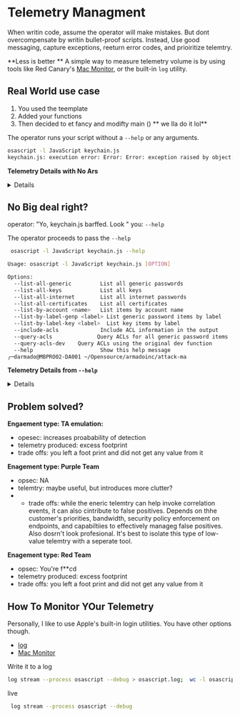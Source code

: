 # Telemetry Managment
When writin code, assume the operator will make mistakes.  But dont overcompensate by writin bullet-proof scripts. Instead, Use good messaging, capture exceptions, reeturn error codes, and prioiritize telemtry.

**Less is better **
A simple way to measure telemetry volume is by using tools like Red Canary's [Mac Monitor](https://github.com/redcanaryco/mac-monitor), or the built-in `log` utility.

## Real World use case
1. You used the teemplate
2. Added your functions
3. Then decided to et fancy and modifty main ()  ** we lla do it lol** 


The operator runs your script without a `--help`  or any arguments.

```sh
osascript -l JavaScript keychain.js
keychain.js: execution error: Error: Error: exception raised by object: *** __boundsFail: index 4 beyond bounds [0 .. 3] (-2700)
```
**Telemetry Details with No Ars**
 
<details> 

Link to fofler: logs: file: telemtry_help_ar.log 

</details> 

##

## No Big deal   right?  
operator:  "Yo, keychain.js barffed. Look "
you: `--help` 


The operator proceeds to pass the `--help`
```sh
 osascript -l JavaScript keychain.js --help

Usage: osascript -l JavaScript keychain.js [OPTION]

Options:
  --list-all-generic         List all generic passwords
  --list-all-keys            List all keys
  --list-all-internet        List all internet passwords
  --list-all-certificates    List all certificates
  --list-by-account <name>   List items by account name
  --list-by-label-genp <label> List generic password items by label
  --list-by-label-key <label>  List key items by label
  --include-acls             Include ACL information in the output
  --query-acls              Query ACLs for all generic password items
  --query-acls-dev    Query ACLs using the original dev function
  --help                     Show this help message
╭─darmado@MBPRO02-DA001 ~/Opensource/armadoinc/attack-ma
```

**Telemetry Details from `--help`** 
<details> 

Link to fofler: logs: file: telemtry_help_ar.log 

</details> 


## **Problem solved?**

**Engaement type: TA emulation:** 
- opesec: increases proabability of detection
- telemetry produced: excess footprint 
- trade offs: you left a foot print and did not get any value from it

**Enagement type: Purple Team**
- opsec: NA
- telemtry: maybe useful, but introduces more clutter? 
- - trade offs: while the eneric telemtry can help invoke correlation events, it can also  cintribute to false positives. Depends on thhe customer's priorities, bandwidth, security policy enforcement on endpoints, and capabiltiies to effectively manageg false positives. Also dosrn't look profesional. It's best to isolate this type of  low-value telemtry with a seperate tool. 

**Enagement type: Red Team**
- opsec: You're f***c*d 
- telemetry produced: excess footprint 
- trade offs: you left a foot print and did not get any value from it


## How To Monitor YOur Telemetry
Personally, I like to use Apple's built-in login utilities. You have other options  though.

- [log](https://ss64.com/mac/log.html)
-  [Mac Monitor](https://github.com/redcanaryco/mac-monitor)


Write it to a log
```sh  
log stream --process osascript --debug > osascript.log;  wc -l osascript.log; echo '' > osascript.log
```

live
```sh
 log stream --process osascript --debug
```